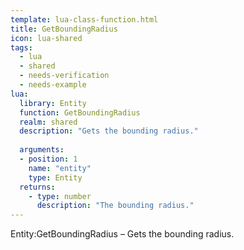 ```yaml
---
template: lua-class-function.html
title: GetBoundingRadius
icon: lua-shared
tags:
  - lua
  - shared
  - needs-verification
  - needs-example
lua:
  library: Entity
  function: GetBoundingRadius
  realm: shared
  description: "Gets the bounding radius."
  
  arguments:
  - position: 1
    name: "entity"
    type: Entity
  returns:
    - type: number
      description: "The bounding radius."
---
```


<div class="lua__search__keywords">
Entity:GetBoundingRadius &#x2013; Gets the bounding radius.
</div>
